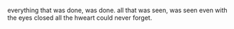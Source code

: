everything that was done, was done. all that was seen, was seen even with the eyes closed all the hweart could never forget.
